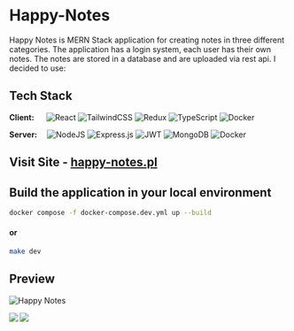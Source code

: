# Happy-Notes #

Happy Notes is MERN Stack application for creating notes in three different categories. 
The application has a login system, each user has their own notes. 
The notes are stored in a database and are uploaded via rest api. I decided to use:



## Tech Stack ##

**Client:**   &emsp;  ![React](https://img.shields.io/badge/react-%2320232a.svg?style=for-the-badge&logo=react&logoColor=%2361DAFB) ![TailwindCSS](https://img.shields.io/badge/tailwindcss-%2338B2AC.svg?style=for-the-badge&logo=tailwind-css&logoColor=white) ![Redux](https://img.shields.io/badge/redux-%23593d88.svg?style=for-the-badge&logo=redux&logoColor=white) ![TypeScript](https://img.shields.io/badge/typescript-%23007ACC.svg?style=for-the-badge&logo=typescript&logoColor=white) ![Docker](https://img.shields.io/badge/docker-%230db7ed.svg?style=for-the-badge&logo=docker&logoColor=white)

**Server:**     &emsp;![NodeJS](https://img.shields.io/badge/node.js-6DA55F?style=for-the-badge&logo=node.js&logoColor=white) ![Express.js](https://img.shields.io/badge/express.js-%23404d59.svg?style=for-the-badge&logo=express&logoColor=%2361DAFB) ![JWT](https://img.shields.io/badge/JWT-black?style=for-the-badge&logo=JSON%20web%20tokens) ![MongoDB](https://img.shields.io/badge/MongoDB-%234ea94b.svg?style=for-the-badge&logo=mongodb&logoColor=white) ![Docker](https://img.shields.io/badge/docker-%230db7ed.svg?style=for-the-badge&logo=docker&logoColor=white)

## Visit Site - [happy-notes.pl](https://happy-notes.pl/)




 ## Build the application in your local environment  ##
 
 ```bash
docker compose -f docker-compose.dev.yml up --build
```
#### or ####
 ```bash
make dev
```

 ## Preview ##
![Happy Notes](https://user-images.githubusercontent.com/66550003/214411454-9766aef2-5a4f-4bd8-b9e0-5ff623ccb89a.png)

<img align="left" src="https://user-images.githubusercontent.com/66550003/214419232-7497b9d7-2c2d-425c-8e2c-2c051de36c41.png"/>
<img align="left" src="https://user-images.githubusercontent.com/66550003/214419244-2fc26d68-cca0-466f-b144-bc99882a3fc7.png"/>

